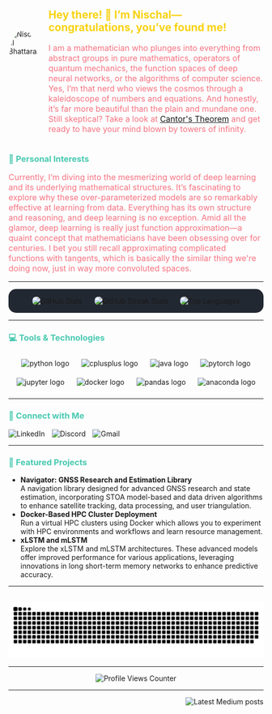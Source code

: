<!-- Profile Image Section: Display your profile image -->
<div style="display: flex; align-items: center; margin-bottom: 20px;">
    <img src="https://github.com/NISCHALPI.png" alt="Nischal Bhattarai" style="border-radius: 50%; height: 150px; margin-right: 20px;"/>
    <div>
        <!-- Header Section: Introduction -->
        <h2 style="color: #F8D210;">Hey there! 👋 I’m Nischal—congratulations, you’ve found me!</h2>
        <p style="font-size: 16px; color: #F67280;">
            I am a mathematician who plunges into everything from abstract groups in pure mathematics, operators of quantum mechanics, the function spaces of deep neural networks, or the algorithms of computer science. Yes, I’m that nerd who views the cosmos through a kaleidoscope of numbers and equations. And honestly, it’s far more beautiful than the plain and mundane one. Still skeptical? Take a look at <a href="https://en.wikipedia.org/wiki/Cantor%27s_theorem">Cantor's Theorem</a> and get ready to have your mind blown by towers of infinity.
        </p>
    </div>
</div>

<!-- Personal Interests Section -->
<h3 align="left" style="color: #48C9B0;">🎯 Personal Interests</h3>
<p align="left" style="font-size: 16px; color: #F67280;">
Currently, I’m diving into the mesmerizing world of deep learning and its underlying mathematical structures. It’s fascinating to explore why these over-parameterized models are so remarkably effective at learning from data. Everything has its own structure and reasoning, and deep learning is no exception.  Amid all the glamor, deep learning is really just function approximation—a quaint concept that mathematicians have been obsessing over for centuries. I bet you still recall approximating complicated functions with tangents, which is basically the similar thing we're doing now, just in way more convoluted spaces.
</p>


<!-- Divider -->
---

<!-- GitHub Stats Section: Display GitHub statistics, streaks, and top languages -->
<div align="center" style="background-color: #222831; border-radius: 15px; padding: 15px;">
  <img src="https://github-readme-stats.vercel.app/api?username=NISCHALPI&hide_title=false&hide_rank=false&show_icons=true&include_all_commits=true&count_private=true&disable_animations=false&theme=radical&locale=en&hide_border=false" height="170" alt="GitHub Stats" style="border-radius: 8px;"/>
  <img src="https://streak-stats.demolab.com?user=NISCHALPI&locale=en&mode=daily&theme=radical&hide_border=false&border_radius=8" height="170" alt="GitHub Streak Stats" style="margin-left: 20px; border-radius: 8px;" />
  <img src="https://github-readme-stats.vercel.app/api/top-langs?username=NISCHALPI&locale=en&hide_title=false&layout=compact&card_width=320&langs_count=5&theme=radical&hide_border=false" height="170" alt="Top Languages" style="margin-left: 20px; border-radius: 8px;" />
</div>

<!-- Divider -->
---

<!-- Tools & Technologies Section: Highlight the tools and technologies you use -->
<h3 align="left" style="color: #48C9B0;">💻 Tools & Technologies</h3>

<div align="center">
  <img src="https://cdn.jsdelivr.net/gh/devicons/devicon/icons/python/python-original.svg" height="40" alt="python logo" style="margin: 10px;"/>
  <img src="https://cdn.jsdelivr.net/gh/devicons/devicon/icons/cplusplus/cplusplus-original.svg" height="40" alt="cplusplus logo" style="margin: 10px;" />
  <img src="https://cdn.jsdelivr.net/gh/devicons/devicon/icons/java/java-original.svg" height="40" alt="java logo" style="margin: 10px;" />
  <img src="https://cdn.jsdelivr.net/gh/devicons/devicon/icons/pytorch/pytorch-original.svg" height="40" alt="pytorch logo" style="margin: 10px;" />
  <img src="https://cdn.jsdelivr.net/gh/devicons/devicon/icons/jupyter/jupyter-original.svg" height="40" alt="jupyter logo" style="margin: 10px;" />
  <img src="https://cdn.jsdelivr.net/gh/devicons/devicon/icons/docker/docker-original.svg" height="40" alt="docker logo" style="margin: 10px;" />
  <img src="https://cdn.jsdelivr.net/gh/devicons/devicon/icons/pandas/pandas-original.svg" height="40" alt="pandas logo" style="margin: 10px;" />
  <img src="https://cdn.jsdelivr.net/gh/devicons/devicon/icons/anaconda/anaconda-original.svg" height="40" alt="anaconda logo" style="margin: 10px;" />
</div>

<!-- Divider -->
---

<!-- Connect Section: Links to social media platforms -->
<h3 align="left" style="color: #48C9B0;">🔗 Connect with Me</h3>

<div align="left">
  <a href="https://www.linkedin.com/in/nischalx/" target="_blank" style="text-decoration: none;">
    <img src="https://img.shields.io/static/v1?message=LinkedIn&logo=linkedin&label=&color=0077B5&logoColor=white&labelColor=&style=for-the-badge" height="35" alt="LinkedIn" style="margin-right: 10px;" />
  </a>
  <a href="https://discordapp.com/users/arthurx3111" target="_blank" style="text-decoration: none;">
    <img src="https://img.shields.io/static/v1?message=Discord&logo=discord&label=&color=7289DA&logoColor=white&labelColor=&style=for-the-badge" height="35" alt="Discord" style="margin-right: 10px;" />
  </a>
  <a href="mailto:nischalbhattaraipi@gmail.com" target="_blank" style="text-decoration: none;">
    <img src="https://img.shields.io/static/v1?message=Gmail&logo=gmail&label=&color=D14836&logoColor=white&labelColor=&style=for-the-badge" height="35" alt="Gmail" style="margin-right: 10px;" />
  </a>
</div>

<!-- Divider -->
---
<!-- Featured Projects Section: Highlight your key projects -->
<h3 align="left" style="color: #48C9B0;">🌟 Featured Projects</h3>

<ul>
  <li><b>Navigator: GNSS Research and Estimation Library</b><br>A navigation library designed for advanced GNSS research and state estimation, incorporating STOA model-based and data driven algorithms to enhance satellite tracking, data processing, and user triangulation.</li>
  
  <li><b>Docker-Based HPC Cluster Deployment</b><br>Run a virtual HPC clusters using Docker which allows you to experiment with HPC environments and workflows and learn resource management.</li>
  
  <li><b>xLSTM and mLSTM</b><br>Explore the xLSTM and mLSTM architectures. These advanced models offer improved performance for various applications, leveraging innovations in long short-term memory networks to enhance predictive accuracy.</li>
</ul>


<!-- Divider -->
---

<!-- Snake Animation Section: Fun animation of a snake eating your GitHub contributions -->
<br clear="both">
<img src="https://raw.githubusercontent.com/NISCHALPI/NISCHALPI/output/snake.svg" alt="Snake animation" />

<!-- Divider -->
---

<!-- Profile Counter Section: Display your profile view count -->
<div align="center">
  <img src="https://profile-counter.glitch.me/NISCHALPI/count.svg?" alt="Profile Views Counter" />
</div>

<!-- Divider -->
---

<!-- Latest Medium Posts Section: Display latest posts from Medium -->
<div align="right">
  <img src="https://github-read-medium-git-main.pahlevikun.vercel.app/latest?limit=4&username=nischalbhattaraipi&theme=dark" alt="Latest Medium posts" />
</div>
